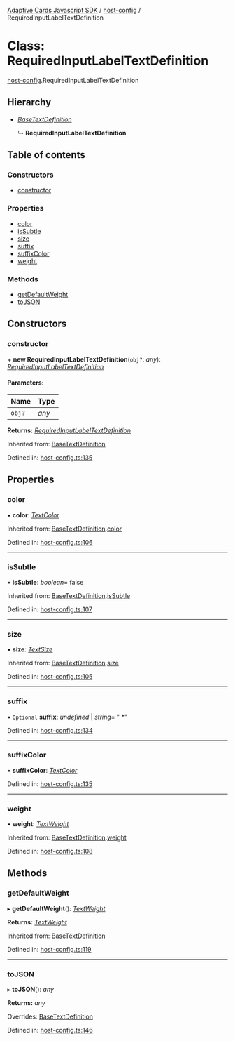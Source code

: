 [Adaptive Cards Javascript SDK](../README.md) / [host-config](../modules/host_config.md) / RequiredInputLabelTextDefinition

# Class: RequiredInputLabelTextDefinition

[host-config](../modules/host_config.md).RequiredInputLabelTextDefinition

## Hierarchy

- [_BaseTextDefinition_](host_config.basetextdefinition.md)

  ↳ **RequiredInputLabelTextDefinition**

## Table of contents

### Constructors

- [constructor](host_config.requiredinputlabeltextdefinition.md#constructor)

### Properties

- [color](host_config.requiredinputlabeltextdefinition.md#color)
- [isSubtle](host_config.requiredinputlabeltextdefinition.md#issubtle)
- [size](host_config.requiredinputlabeltextdefinition.md#size)
- [suffix](host_config.requiredinputlabeltextdefinition.md#suffix)
- [suffixColor](host_config.requiredinputlabeltextdefinition.md#suffixcolor)
- [weight](host_config.requiredinputlabeltextdefinition.md#weight)

### Methods

- [getDefaultWeight](host_config.requiredinputlabeltextdefinition.md#getdefaultweight)
- [toJSON](host_config.requiredinputlabeltextdefinition.md#tojson)

## Constructors

### constructor

\+ **new RequiredInputLabelTextDefinition**(`obj?`: _any_): [_RequiredInputLabelTextDefinition_](host_config.requiredinputlabeltextdefinition.md)

#### Parameters:

| Name   | Type  |
| :----- | :---- |
| `obj?` | _any_ |

**Returns:** [_RequiredInputLabelTextDefinition_](host_config.requiredinputlabeltextdefinition.md)

Inherited from: [BaseTextDefinition](host_config.basetextdefinition.md)

Defined in: [host-config.ts:135](https://github.com/microsoft/AdaptiveCards/blob/0938a1f10/source/nodejs/adaptivecards/src/host-config.ts#L135)

## Properties

### color

• **color**: [_TextColor_](../enums/enums.textcolor.md)

Inherited from: [BaseTextDefinition](host_config.basetextdefinition.md).[color](host_config.basetextdefinition.md#color)

Defined in: [host-config.ts:106](https://github.com/microsoft/AdaptiveCards/blob/0938a1f10/source/nodejs/adaptivecards/src/host-config.ts#L106)

---

### isSubtle

• **isSubtle**: _boolean_= false

Inherited from: [BaseTextDefinition](host_config.basetextdefinition.md).[isSubtle](host_config.basetextdefinition.md#issubtle)

Defined in: [host-config.ts:107](https://github.com/microsoft/AdaptiveCards/blob/0938a1f10/source/nodejs/adaptivecards/src/host-config.ts#L107)

---

### size

• **size**: [_TextSize_](../enums/enums.textsize.md)

Inherited from: [BaseTextDefinition](host_config.basetextdefinition.md).[size](host_config.basetextdefinition.md#size)

Defined in: [host-config.ts:105](https://github.com/microsoft/AdaptiveCards/blob/0938a1f10/source/nodejs/adaptivecards/src/host-config.ts#L105)

---

### suffix

• `Optional` **suffix**: _undefined_ \| _string_= " \*"

Defined in: [host-config.ts:134](https://github.com/microsoft/AdaptiveCards/blob/0938a1f10/source/nodejs/adaptivecards/src/host-config.ts#L134)

---

### suffixColor

• **suffixColor**: [_TextColor_](../enums/enums.textcolor.md)

Defined in: [host-config.ts:135](https://github.com/microsoft/AdaptiveCards/blob/0938a1f10/source/nodejs/adaptivecards/src/host-config.ts#L135)

---

### weight

• **weight**: [_TextWeight_](../enums/enums.textweight.md)

Inherited from: [BaseTextDefinition](host_config.basetextdefinition.md).[weight](host_config.basetextdefinition.md#weight)

Defined in: [host-config.ts:108](https://github.com/microsoft/AdaptiveCards/blob/0938a1f10/source/nodejs/adaptivecards/src/host-config.ts#L108)

## Methods

### getDefaultWeight

▸ **getDefaultWeight**(): [_TextWeight_](../enums/enums.textweight.md)

**Returns:** [_TextWeight_](../enums/enums.textweight.md)

Inherited from: [BaseTextDefinition](host_config.basetextdefinition.md)

Defined in: [host-config.ts:119](https://github.com/microsoft/AdaptiveCards/blob/0938a1f10/source/nodejs/adaptivecards/src/host-config.ts#L119)

---

### toJSON

▸ **toJSON**(): _any_

**Returns:** _any_

Overrides: [BaseTextDefinition](host_config.basetextdefinition.md)

Defined in: [host-config.ts:146](https://github.com/microsoft/AdaptiveCards/blob/0938a1f10/source/nodejs/adaptivecards/src/host-config.ts#L146)
